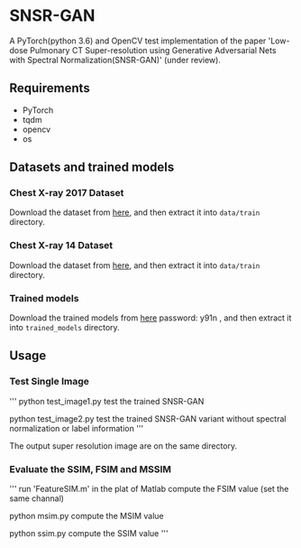 # SNSR-GAN
A PyTorch(python 3.6) and OpenCV test implementation of the paper 'Low-dose Pulmonary CT Super-resolution using Generative Adversarial Nets with Spectral Normalization(SNSR-GAN)' (under review).

## Requirements
- PyTorch
- tqdm
- opencv
- os

## Datasets and trained models

### Chest X-ray 2017 Dataset
Download the dataset from [here](https://data.mendeley.com/datasets/rscbjbr9sj/3), and then extract it into `data/train` directory.

### Chest X-ray 14 Dataset
Download the dataset from [here](https://nihcc.app.box.com/v/ChestXray-NIHCC), and then extract it into `data/train` directory.

### Trained models
Download the trained models from [here](https://pan.baidu.com/s/1Q6rQTnw8E-Ru7Qg31hug6A) password: y91n , and then extract it into `trained_models` directory.

## Usage

### Test Single Image
'''
python test_image1.py         test the trained SNSR-GAN 

python test_image2.py         test the trained SNSR-GAN variant without spectral normalization or label information
'''

The output super resolution image are on the same directory.

### Evaluate the SSIM, FSIM and MSSIM
'''
run 'FeatureSIM.m' in the plat of Matlab         compute the FSIM value (set the same channal)

python msim.py                                   compute the MSIM value 

python ssim.py                                   compute the SSIM value
'''

